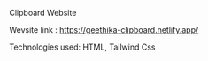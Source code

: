 Clipboard Website 

Wevsite link : https://geethika-clipboard.netlify.app/

Technologies used: HTML, Tailwind Css
